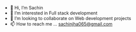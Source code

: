 - 👋 Hi, I’m Sachin
- 👀 I’m interested in Full stack development
- 💞️ I’m looking to collaborate on Web development projects
- 📫 How to reach me ...
sachinjha065@gmail.com
